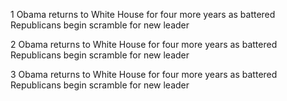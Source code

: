1 Obama returns to White House for four more years as battered Republicans begin scramble for new leader

2 Obama returns to White House for four more years as battered Republicans begin scramble for new leader

3 Obama returns to White House for four more years as battered Republicans begin scramble for new leader